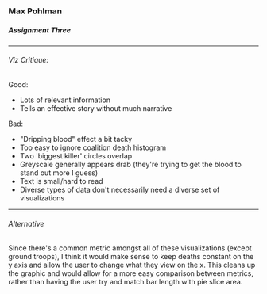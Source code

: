 ### Max Pohlman

##### Assignment Three

---

###### Viz Critique:

Good:

* Lots of relevant information
* Tells an effective story without much narrative

Bad:

* "Dripping blood" effect a bit tacky
* Too easy to ignore coalition death histogram
* Two 'biggest killer' circles overlap
* Greyscale generally appears drab (they're trying to get the blood to stand out more I guess)
* Text is small/hard to read
* Diverse types of data don't necessarily need a diverse set of visualizations

---

###### Alternative

Since there's a common metric amongst all of these visualizations (except ground troops), I think it would make sense to keep deaths constant on the y axis and allow the user to change what they view on the x. This cleans up the graphic and would allow for a more easy comparison between metrics, rather than having the user try and match bar length with pie slice area.
